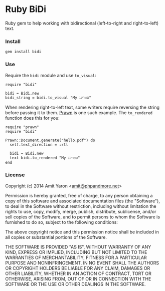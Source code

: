 # Ruby BiDi

Ruby gem to help working with bidirectional (left-to-right and right-to-left) text.

### Install

```
gem install bidi
```

### Use

Require the `bidi` module and use `to_visual`:

```
require "bidi"

bidi = Bidi.new
bidi_string = bidi.to_visual "My סטרינג"
```

When rendering right-to-left text, some writers require reversing the string before passing it to them. [Prawn](https://github.com/prawnpdf/prawn) is one such example. The `to_rendered` function does this for you:

```
require "prawn"
require "bidi"

Prawn::Document.generate("hello.pdf") do
  self.text_direction = :rtl

  bidi = Bidi.new
  text bidi.to_rendered "My סטרינג"
end

```

### License

Copyright (c) 2014 Amit Yaron <<amit@phpandmore.net>>

Permission is hereby granted, free of charge, to any person obtaining a copy
of this software and associated documentation files (the "Software"), to deal
in the Software without restriction, including without limitation the rights
to use, copy, modify, merge, publish, distribute, sublicense, and/or sell
copies of the Software, and to permit persons to whom the Software is
furnished to do so, subject to the following conditions:

The above copyright notice and this permission notice shall be included in
all copies or substantial portions of the Software.

THE SOFTWARE IS PROVIDED "AS IS", WITHOUT WARRANTY OF ANY KIND, EXPRESS OR
IMPLIED, INCLUDING BUT NOT LIMITED TO THE WARRANTIES OF MERCHANTABILITY,
FITNESS FOR A PARTICULAR PURPOSE AND NONINFRINGEMENT. IN NO EVENT SHALL THE
AUTHORS OR COPYRIGHT HOLDERS BE LIABLE FOR ANY CLAIM, DAMAGES OR OTHER
LIABILITY, WHETHER IN AN ACTION OF CONTRACT, TORT OR OTHERWISE, ARISING FROM,
OUT OF OR IN CONNECTION WITH THE SOFTWARE OR THE USE OR OTHER DEALINGS IN
THE SOFTWARE.